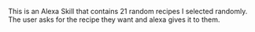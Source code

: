 This is an Alexa Skill that contains 21 random recipes I selected randomly.  The user asks for the recipe they want and alexa gives it to them.
